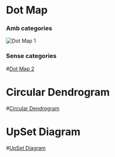 
# Dot Map 

### Amb categories

![Dot Map 1](/Visualitzacio-Dades-PAC-2/docs/assets/density_map_1.png)

### Sense categories

#[Dot Map 2](/Visualitzacio-Dades-PAC-2/docs/assets/density_map_2.png)

# Circular Dendrogram

#[Circular Dendrogram](/Visualitzacio-Dades-PAC-2/docs/assets/circular_dendrogram.png)

# UpSet Diagram

#[UpSet Diagram](/Visualitzacio-Dades-PAC-2/docs/assets/UpSet_diagram.png)
